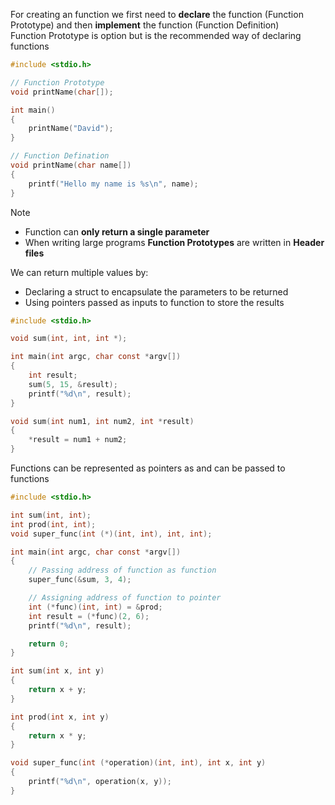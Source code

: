 For creating an function we first need to **declare** the function (Function Prototype) and then **implement** the function (Function Definition)  
Function Prototype is option but is the recommended way of declaring functions

````c
#include <stdio.h>

// Function Prototype
void printName(char[]);

int main()
{
    printName("David");
}

// Function Defination
void printName(char name[])
{
    printf("Hello my name is %s\n", name);
}
````

 > [!NOTE]
 > * Function can **only return a single parameter**
 > * When writing large programs **Function Prototypes** are written in **Header files**

We can return multiple values by:

* Declaring a struct to encapsulate the parameters to be returned
* Using pointers passed as inputs to function to store the results

````c
#include <stdio.h>

void sum(int, int, int *);

int main(int argc, char const *argv[])
{
    int result;
    sum(5, 15, &result);
    printf("%d\n", result);
}

void sum(int num1, int num2, int *result)
{
    *result = num1 + num2;
}
````

Functions can be represented as pointers as and can be passed to functions

````c
#include <stdio.h>

int sum(int, int);
int prod(int, int);
void super_func(int (*)(int, int), int, int);

int main(int argc, char const *argv[])
{
	// Passing address of function as function
    super_func(&sum, 3, 4);

	// Assigning address of function to pointer
    int (*func)(int, int) = &prod; 
    int result = (*func)(2, 6);
    printf("%d\n", result);

    return 0;
}

int sum(int x, int y)
{
    return x + y;
}

int prod(int x, int y)
{
    return x * y;
}

void super_func(int (*operation)(int, int), int x, int y)
{
    printf("%d\n", operation(x, y));
}
````
